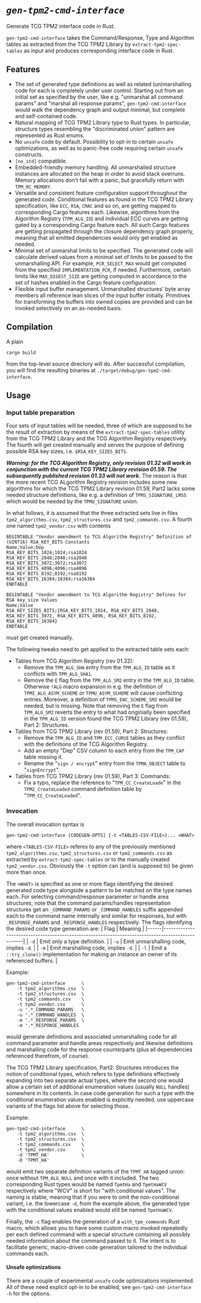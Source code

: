 # *`gen-tpm2-cmd-interface`*
Generate TCG TPM2 interface code in Rust.

`gen-tpm2-cmd-interface` takes the Command/Response, Type and Algorithm tables as extracted from the TCG TPM2 Library by
`extract-tpm2-spec-tables` as input and produces corresponding interface code in Rust.

## Features
- The set of generated type definitions as well as related (un)marshalling code for each is completely under user
  control. Starting out from an initial set as specified by the user, like e.g. "unmarshal all command params" and
  "marshal all response params", `gen-tpm2-cmd-interface` would walk the dependency graph and output minimal, but
  complete and self-contained code.
- Natural mapping of TCG TPM2 Library type to Rust types. In particular, structure types resembling the "discriminated
  union" pattern are represented as Rust enums.
- No `unsafe` code by default. Possibility to opt-in to certain `unsafe` optimizations, as well as to panic-free
  code requiring certain `unsafe` constructs.
- `[no_std]` compatible.
- Embedded-friendly memory handling. All unmarshalled structure instances are allocated on the heap in order to avoid
  stack overruns. Memory allocations don't fail with a panic, but gracefully return with `TPM_RC_MEMORY`.
- Versatile and consistent feature configuration support throughout the generated code. Conditional features as found in
  the TCG TPM2 Library specification, like `ECC`, `RSA`, `CMAC` and so on, are getting mapped to corresponding Cargo
  features each. Likewise, algorithms from the Algorithm Registry (`TPM_ALG_ID`) and individual ECC curves are getting
  gated by a corresponding Cargo feature each. All such Cargo features are getting propagated through the closure
  dependency graph properly, meaning that all emitted dependencies would only get enabled as needed.
- Minimal set of unmarshal limits to be specified. The generated code will calculate derived values from a minimal set
  of limits to be passed to the unmarshalling API. For example, `PCR_SELECT_MAX` would get computed from the specified
  `IMPLEMENTATION_PCR`, if needed. Furthermore, certain limits like `MAX_DIGEST_SIZE` are getting computed in accordance
  to the set of hashes enabled in the Cargo feature configuration.
- Flexible input buffer management. Unmarshalled structures' byte array members all reference lean slices of the input
  buffer initially. Primitives for transforming the buffers into owned copies are provided and can be invoked selectively
  on an as-needed basis.

## Compilation
A plain
```
cargo build
```
from the top-level source directory will do. After successful compilation, you will find the resulting binaries
at `./target/debug/gen-tpm2-cmd-interface`.


## Usage
### Input table preparation
Four sets of input tables will be needed, three of which are supposed to be the result of extraction by means of the
`extract-tpm2-spec-tables` utility from the TCG TPM2 Library and the TCG Algorithm Registry respectively. The fourth
will get created manually and serves the purpose of defining possible RSA key sizes, i.e. `$RSA_KEY_SIZES_BITS`.

**_Warning: for the TCG Algorithm Registry, only revision 01.32 will work in conjunction with the current TCG TPM2
Library revision 01.59. The subsequently published revision 01.33 will not work._** The reason is that the more recent
TCG ALgorithm Registry revision includes some new algorithms for which the TCG TPM2 Library revision 01.59, Part2 lacks
some needed structure definitions, like e.g. a definition of `TPMS_SIGNATURE_LMSS` which would be needed by the
`TPMU_SIGNATURE` union.

In what follows, it is assumed that the three extracted sets live in files `tpm2_algorithms.csv`, `tpm2_structures.csv`
and `tpm2_commands.csv`. A fourth one named `tpm2_vendor.csv` with contents
```
BEGINTABLE "Vendor amendment to TCG Algorithm Registry" Definition of (UINT16) RSA_KEY_BITS Constants
Name;Value;Dep
RSA_KEY_BITS_1024;1024;rsa1024
RSA_KEY_BITS_2048;2048;rsa2048
RSA_KEY_BITS_3072;3072;rsa3072
RSA_KEY_BITS_4096;4096;rsa4096
RSA_KEY_BITS_8192;8192;rsa8192
RSA_KEY_BITS_16384;16384;rsa16384
ENDTABLE

BEGINTABLE "Vendor amendment to TCG Algorithm Registry" Defines for RSA key size Values
Name;Value
RSA_KEY_SIZES_BITS;{RSA_KEY_BITS_1024, RSA_KEY_BITS_2048, RSA_KEY_BITS_3072, RSA_KEY_BITS_4096, RSA_KEY_BITS_8192, RSA_KEY_BITS_16384}
ENDTABLE
```
must get created manually.

The following tweaks need to get applied to the extracted table sets each:
- Tables from TCG Algorithm Registry (rev 01.32):
  - Remove the `TPM_ALG_SHA` entry from the `TPM_ALG_ID` table as it conflicts with `TPM_ALG_SHA1`.
  - Remove the `E` flag from the `TPM_ALG_SM2` entry in the `TPM_ALG_ID` table. Otherwise `!ALG` macro expansion in
    e.g. the definition of `TPMI_ALG_ASYM_SCHEME` or `TPMU_ASYM_SCHEME` will cause conflicting entries. Moreover, a
    definition of `TPMS_ENC_SCHEME_SM2` would be needed, but is missing. Note that removing the `E` flag from
    `TPM_ALG_SM2` reverts the entry to what had originially been specified in the `TPM_ALG_ID` version found the TCG
    TPM2 Library (rev 01.59), Part 2: Structures.
- Tables from TCG TPM2 Library (rev 01.59), Part 2: Structures:
  - Remove the `TPM_ALG_ID` and `TPM_ECC_CURVE` tables as they conflict with the definitions of the
    TCG Algorithm Registry.
  - Add an empty "Dep" CSV column to each entry from the `TPM_CAP` table missing it.
  - Rename the "`sign / encrypt`" entry from the `TPMA_OBJECT` table to "`signEncrypt`".
- Tables from TCG TPM2 Library (rev 01.59), Part 3: Commands:
  - Fix a typo, replace the reference to "`TPM_CC_CreateLoade`" in the `TPM2_CreateLoaded` command definition table by
    "`TPM_CC_CreateLoaded`".

### Invocation
The overall invocation syntax is
```
gen-tpm2-cmd-interface [CODEGEN-OPTS] {-t <TABLES-CSV-FILE>}... <WHAT>
```
where `<TABLES-CSV-FILE>` referes to any of the previously mentioned `tpm2_algorithms.csv`, `tpm2_structures.csv` or
`tpm2_commands.csv` as extracted by `extract-tpm2-spec-tables` or to the manually created `tpm2_vendor.csv`. Obviously
the `-t` option can (and is supposed to) be given more than once.

The `<WHAT>` is specified as one or more flags identifying the desired generated code type alongside a pattern to be
matched on the type names each. For selecting command/response parameter or handle area structures, note that the
command params/handles representation structures get an `_COMMAND_PARAMS` or `_COMMAND_HANDLES` suffix appended each to
the command name internally and similar for responses, but with `_RESPONSE_PARAMS` and `_RESPONSE_HANDLES` respectively.
The flags identifying the desired code type generation are:
| Flag | Meaning                                                                                          |
|------|--------------------------------------------------------------------------------------------------|
| `-d` | Emit only a type definition.                                                                     |
| `-u` | Emit unmarshalling code, implies `-d`.                                                           |
| `-m` | Emit marshalling code, implies `-d`.                                                             |
| `-l` | Emit a `::try_clone()` implementation for making an instance an owner of its referenced buffers. |

Example:
```
gen-tpm2-cmd-interface      \
    -t tpm2_algorithms.csv  \
    -t tpm2_structures.csv  \
    -t tpm2_commands.csv    \
    -t tpm2_vendor.csv      \
	-u '.*_COMMAND_PARAMS   \
	-u '.*_COMMAND_HANDLES  \
	-m '.*_RESPONSE_PARAMS  \
	-m '.*_RESPONSE_HANDLES
```
would generate definitions and associated unmarshalling code for all command parameter and handle areas respectively and likewise
definitions and marshalling code for the response counterparts (plus all dependencies referenced therefrom, of course).

The TCG TPM2 Library specification, Part2: Structures introduces the notion of conditional types, which refers to type
definitions effectively expanding into two separate actual types, where the second one would allow a certain set of
additional enumeration values (usually `NULL` handles) somewhere in its contents. In case code generation for such a
type with the conditional enumeration values enabled is explicitly needed, use uppercase variants of the flags list
above for selecting those.

Example:
```
gen-tpm2-cmd-interface      \
    -t tpm2_algorithms.csv  \
    -t tpm2_structures.csv  \
    -t tpm2_commands.csv    \
    -t tpm2_vendor.csv      \
	-d 'TPMT_HA'            \
	-D 'TPMT_HA'
```
would emit two separate definition variants of the `TPMT_HA` tagged union: once without `TPM_ALG_NULL` and once with it
included. The two corresponding Rust types would be named `TpmtHa` and `TpmtHaWCV` respectively where "WCV" is short for
"with conditional values". The naming is stable, meaning that if you were to omit the non-conditional variant, i.e. the
lowercase `-d`, from the example above, the generated type with the conditional values enabled would still be named
`TpmtHaWCV`.

Finally, the `-c` flag enables the generation of a `with_tpm_commands` Rust macro, which allows you to have some custom
macro invoked repeatedly per each defined command with a special structure containing all possibly needed information
about the command passed to it. The intent is to facilitate generic, macro-driven code generation tailored to the
individual commands each.

#### Unsafe optimizations
There are a couple of experimental `unsafe` code optimizations implemented. All of these need explicit opt-in to be
enabled, see `gen-tpm2-cmd-interface -h` for the options.
